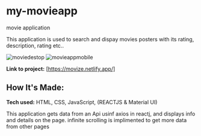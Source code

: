 # my-movieapp
movie application

This application is used to search and dispay movies posters with its rating, description, rating etc..


![moviedestop](https://github.com/thatkhay/my-movieapp/assets/117424081/79da0cb2-2152-4669-b358-7f0d13dee1ad)
![movieappmobile](https://github.com/thatkhay/my-movieapp/assets/117424081/bca29818-16a5-4b17-b7e7-855bea4a19d2)

**Link to project:** [https://movize.netlify.app/]



## How It's Made:

**Tech used:** HTML, CSS, JavaScript, (REACTJS & Material UI)

This application gets data from an Api usinf axios in reactj, and displays info and details on the page. infinite scrolling is implimented to get more data from other pages



